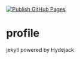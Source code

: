 [![Publish GitHub Pages](https://github.com/jyje/profile/actions/workflows/publish-portfolio.yml/badge.svg)](https://github.com/jyje/profile/actions/workflows/publish-portfolio.yml)

# profile

jekyll powered by Hydejack
